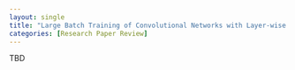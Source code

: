 ```yaml
---
layout: single
title: "Large Batch Training of Convolutional Networks with Layer-wise Adaptive Rate Scaling"
categories: [Research Paper Review]
---
```


TBD
